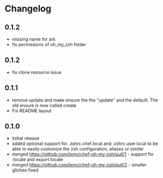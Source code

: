 # Changelog

## 0.1.2
 - missing name for ark
 - fix permissions of oh_my_zsh folder
 
## 0.1.2
 - fix clone resource issue
 
## 0.1.1
 - remove update and make ensure the the "update" and the default. The old ensure is now called create
 - Fix README layout
 
## 0.1.0
 - Initial release
 - added optional support for .zshrc.chef.local and .zshrc.user.local to be able to easily customize the zsh configuration, aliases or similar
 - merged https://github.com/lxmx/chef-oh-my-zsh/pull/1 - support for :locale and export locale
 - merged https://github.com/lxmx/chef-oh-my-zsh/pull/2 - smaller gliches fixed
